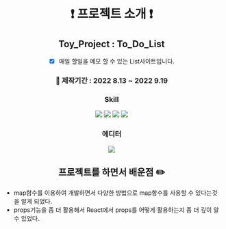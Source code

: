 <div align="center">

# :exclamation: 프로젝트 소개 :exclamation:

## Toy_Project : To_Do_List

- [x] 매일 할일을 메모 할 수 있는 List사이트입니다.

### :calendar: 제작기간 : 2022 8.13 ~ 2022 9.19

### Skill

<img src="https://img.shields.io/badge/html5-E34F26?style=for-the-badge&logo=html5&logoColor=white"> <img src="https://img.shields.io/badge/css-1572B6?style=for-the-badge&logo=css3&logoColor=white"> <img src="https://img.shields.io/badge/javascript-F7DF1E?style=for-the-badge&logo=javascript&logoColor=black"> <img src="https://img.shields.io/badge/react-61DAFB?style=for-the-badge&logo=react&logoColor=black">

### 에디터

<img src="https://img.shields.io/badge/visualstudio-007ACC?style=for-the-badge&logo=visualstudio&logoColor=white">

## 프로젝트를 하면서 배운점 :pencil2:

</div>

- map함수를 이용하여 개발하면서 다양한 방법으로 map함수를 사용할 수 있다는것을 알게 되었다.
- props기능을 좀 더 활용해서 React에서 props를 어떻게 활용하는지 좀 더 깊이 알 수 있었다.
